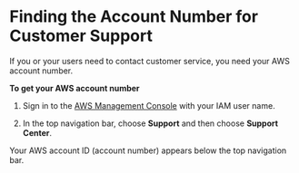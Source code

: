 # Finding the Account Number for Customer Support<a name="GettingSupport"></a>

If you or your users need to contact customer service, you need your AWS account number\.

**To get your AWS account number**

1. Sign in to the [AWS Management Console](https://console.aws.amazon.com/console/home) with your IAM user name\. 

1. In the top navigation bar, choose **Support** and then choose **Support Center**\.

Your AWS account ID \(account number\) appears below the top navigation bar\.